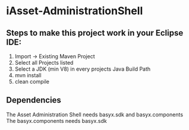 # iAsset-AdministrationShell

## Steps to make this project work in your Eclipse IDE:

1) Import -> Existing Maven Project
2) Select all Projects listed
3) Select a JDK (min V8) in every projects Java Build Path
3) mvn install
4) clean compile

## Dependencies

The Asset Administration Shell needs basyx.sdk and basyx.components
The basyx.components needs basyx.sdk